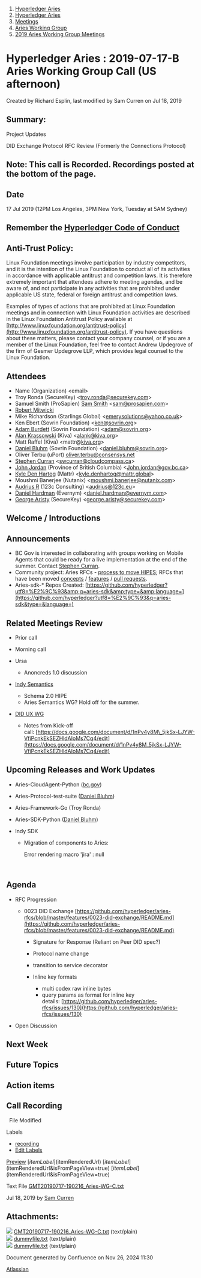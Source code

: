1. [Hyperledger Aries](index.html)
2. [Hyperledger Aries](Hyperledger-Aries_18481154.html)
3. [Meetings](Meetings_18481222.html)
4. [Aries Working Group](Aries-Working-Group_18481228.html)
5. [2019 Aries Working Group Meetings](2019-Aries-Working-Group-Meetings_18511496.html)

# Hyperledger Aries : 2019-07-17-B Aries Working Group Call (US afternoon)

Created by Richard Esplin, last modified by Sam Curren on Jul 18, 2019

## Summary:

Project Updates

DID Exchange Protocol RFC Review (Formerly the Connections Protocol)

## Note: This call is Recorded. Recordings posted at the bottom of the page.

## Date

17 Jul 2019 (12PM Los Angeles, 3PM New York, Tuesday at 5AM Sydney)

## Remember the [Hyperledger Code of Conduct](https://lf-hyperledger.atlassian.net/wiki/spaces/HYP/pages/19595281/Hyperledger+Code+of+Conduct)

## Anti-Trust Policy:

Linux Foundation meetings involve participation by industry competitors, and it is the intention of the Linux Foundation to conduct all of its activities in accordance with applicable antitrust and competition laws. It is therefore extremely important that attendees adhere to meeting agendas, and be aware of, and not participate in any activities that are prohibited under applicable US state, federal or foreign antitrust and competition laws.

Examples of types of actions that are prohibited at Linux Foundation meetings and in connection with Linux Foundation activities are described in the Linux Foundation Antitrust Policy available at [http://www.linuxfoundation.org/antitrust-policy](http://www.linuxfoundation.org/antitrust-policy). If you have questions about these matters, please contact your company counsel, or if you are a member of the Linux Foundation, feel free to contact Andrew Updegrove of the firm of Gesmer Updegrove LLP, which provides legal counsel to the Linux Foundation.

## Attendees

- Name (Organization) &lt;email&gt;
- Troy Ronda (SecureKey) &lt;troy.ronda@securekey.com&gt;
- Samuel Smith (ProSapien) [Sam Smith](https://lf-hyperledger.atlassian.net/wiki/people/70121:d328bb58-9406-4363-8440-41dfb6b21ee8?ref=confluence) &lt;sam@prosapien.com&gt;
- [Robert Mitwicki](https://lf-hyperledger.atlassian.net/wiki/people/712020:9176fc40-350e-4342-b616-01da76989d8d?ref=confluence)
- Mike Richardson (Starlings Global) &lt;emerysolutions@yahoo.co.uk&gt;
- Ken Ebert (Sovrin Foundation) &lt;ken@sovrin.org&gt;
- [Adam Burdett](https://lf-hyperledger.atlassian.net/wiki/people/557058:089ba491-66a4-4ec7-a78b-6be560fa21ca?ref=confluence) (Sovrin Foundation) &lt;adam@sovrin.org&gt;
- [Alan Krassowski](https://lf-hyperledger.atlassian.net/wiki/people/712020:a23c820f-82e4-44ea-bc08-98f77b9e38ca?ref=confluence) (Kiva) &lt;alank@kiva.org&gt;
- Matt Raffel (Kiva) &lt;mattr@[kiva.org](http://kiva.org)&gt;
- [Daniel Bluhm](https://lf-hyperledger.atlassian.net/wiki/people/712020:c322d585-d6d2-4479-a990-b91fac45db1c?ref=confluence) (Sovrin Foundation) &lt;daniel.bluhm@sovrin.org&gt;
- Oliver Terbu (uPort) [oliver.terbu@consensys.net](mailto:oliver.terbu@consensys.net)
- [Stephen Curran](https://lf-hyperledger.atlassian.net/wiki/people/557058:d676f135-ecd6-465b-b7eb-f87976bf4569?ref=confluence) &lt;swcurran@cloudcompass.ca&gt;
- [John Jordan](https://lf-hyperledger.atlassian.net/wiki/people/557058:1368af8b-9c11-4aa7-9519-52fcc6683f1f?ref=confluence) (Province of British Columbia) &lt;John.jordan@gov.bc.ca&gt;
- [Kyle Den Hartog](https://lf-hyperledger.atlassian.net/wiki/people/712020:9e8190c6-0788-48e1-a99a-ed6d18b5d34d?ref=confluence) (Mattr) &lt;kyle.denhartog@mattr.global&gt;
- Moushmi Banerjee (Nutanix) &lt;moushmi.banerjee@nutanix.com&gt;
- [Audrius R](https://lf-hyperledger.atlassian.net/wiki/people/557058:91e2e94f-24f3-45b6-a3e4-28703955486a?ref=confluence) (123c Consulting) &lt;audrius@123c.eu&gt;
- [Daniel Hardman](https://lf-hyperledger.atlassian.net/wiki/people/557058:d8f2338c-759d-4e0c-bb47-14386507f414?ref=confluence) (Evernym) &lt;daniel.hardman@evernym.com&gt;
- [George Aristy](https://lf-hyperledger.atlassian.net/wiki/people/712020:a54e9044-6519-4da3-84ed-b85f302c0029?ref=confluence) (SecureKey) &lt;george.aristy@securekey.com&gt;

## Welcome / Introductions

## Announcements

- BC Gov is interested in collaborating with groups working on Mobile Agents that could be ready for a live implementation at the end of the summer. Contact [Stephen Curran](https://lf-hyperledger.atlassian.net/wiki/people/557058:d676f135-ecd6-465b-b7eb-f87976bf4569?ref=confluence).
- Community project: Aries RFCs - [process to move HIPES](https://docs.google.com/document/d/1BKLR6lmjuwmHrYldNELijddJYi43IJByBXSMQgIHSYM/edit?usp=sharing); RFCs that have been moved [concepts](https://github.com/hyperledger/aries-rfcs/tree/master/concepts) / [features](https://github.com/hyperledger/aries-rfcs/tree/master/features) / [pull requests](https://github.com/hyperledger/aries-rfcs/pulls).
- Aries-sdk-* Repos Created: [https://github.com/hyperledger?utf8=%E2%9C%93&amp;q=aries-sdk&amp;type=&amp;language=](https://github.com/hyperledger?utf8=%E2%9C%93&q=aries-sdk&type=&language=)

## Related Meetings Review

- Prior call
- Morning call
- Ursa
  
  - Anoncreds 1.0 discussion
- [Indy Semantics](https://docs.google.com/document/d/1ayXu4JLznvi1-qM0mRRN24EPuAWpAeV4f1f6DqSKG5c/) 
  
  - Schema 2.0 HIPE
  - Aries Semantics WG? Hold off for the summer.
- [DID UX WG](https://docs.google.com/document/d/1-aOlsj91RXcECiWnaJ1YQr3z42CZOtmKiz5pP6z0qrQ)
  
  - Notes from Kick-off call: [https://docs.google.com/document/d/1nPv4y8M\_5jkSx-LJYW-VfiPcnkEkSEZHldAIoMs7Cq4/edit](https://docs.google.com/document/d/1nPv4y8M_5jkSx-LJYW-VfiPcnkEkSEZHldAIoMs7Cq4/edit)

## Upcoming Releases and Work Updates

- Aries-CloudAgent-Python ([bc.gov](http://bc.gov))
- Aries-Protocol-test-suite ([Daniel Bluhm](https://lf-hyperledger.atlassian.net/wiki/people/712020:c322d585-d6d2-4479-a990-b91fac45db1c?ref=confluence))
- Aries-Framework-Go (Troy Ronda)
- Aries-SDK-Python ([Daniel Bluhm](https://lf-hyperledger.atlassian.net/wiki/people/712020:c322d585-d6d2-4479-a990-b91fac45db1c?ref=confluence))
- Indy SDK
  
  - Migration of components to Aries: 
    
    Error rendering macro 'jira' : null
    
    ​

## Agenda

- RFC Progression
  
  - 0023 DID Exchange [https://github.com/hyperledger/aries-rfcs/blob/master/features/0023-did-exchange/README.md](https://github.com/hyperledger/aries-rfcs/blob/master/features/0023-did-exchange/README.md)
    
    - Signature for Response (Reliant on Peer DID spec?)
    - Protocol name change
    - transition to service decorator
    - Inline key formats
      
      - multi codex raw inline bytes
      - query params as format for inline key details: [https://github.com/hyperledger/aries-rfcs/issues/130](https://github.com/hyperledger/aries-rfcs/issues/130)
- Open Discussion

## Next Week

## Future Topics

## Action items

## Call Recording

  File Modified

Labels

- [recording](/wiki/label/ARIES/recording)
- [Edit Labels](# "Edit Labels")

[Preview]() [$itemLabel]($itemRenderedUrl) [$itemLabel]($itemRenderedUrl&isFromPageView=true) [$itemLabel]($itemRenderedUrl&isFromPageView=true)

Text File [GMT20190717-190216\_Aries-WG-C.txt](attachments/18481574/18511808.txt "Download")

Jul 18, 2019 by [Sam Curren](/wiki/people/557058:1ed5fd92-7e42-4cab-87b1-688e48bc02c2)

## Attachments:

![](images/icons/bullet_blue.gif) [GMT20190717-190216\_Aries-WG-C.txt](attachments/18481574/18511808.txt) (text/plain)  
![](images/icons/bullet_blue.gif) [dummyfile.txt](attachments/18481574/18511806.txt) (text/plain)  
![](images/icons/bullet_blue.gif) [dummyfile.txt](attachments/18481574/18511807.txt) (text/plain)

Document generated by Confluence on Nov 26, 2024 11:30

[Atlassian](http://www.atlassian.com/)
